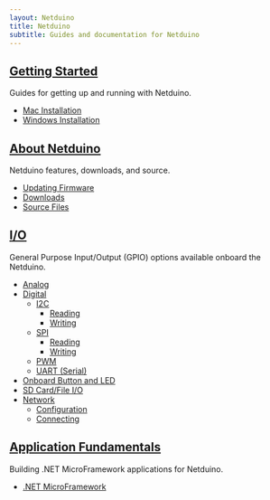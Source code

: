 ```yaml
---
layout: Netduino
title: Netduino
subtitle: Guides and documentation for Netduino
---
```


## [Getting Started](/Netduino/Getting_Started)

Guides for getting up and running with Netduino.

* [Mac Installation](/Netduino/Getting_Started/Installation/Mac)
* [Windows Installation](/Netduino/Getting_Started/Installation/Windows)

## [About Netduino](/Netduino/About)

Netduino features, downloads, and source.

* [Updating Firmware](/Netduino/About/Updating_Firmware)
* [Downloads](/Netduino/About/Downloads)
* [Source Files](/Netduino/About/Source)

## [I/O](/Netduino/Input_Output)

General Purpose Input/Output (GPIO) options available onboard the Netduino.

* [Analog](/Netduino/Input_Output/Analog/)
* [Digital](/Netduino/Input_Output/Digital/)
  * [I2C](/Netduino/Input_Output/Digital/I2C/)
    * [Reading](/Netduino/Input_Output/Digital/I2C/Reading)
    * [Writing](/Netduino/Input_Output/Digital/I2C/Writing)
  * [SPI](/Netduino/Input_Output/Digital/SPI/)
    * [Reading](/Netduino/Input_Output/Digital/SPI/Reading/)
    * [Writing](/Netduino/Input_Output/Digital/SPI/Writing/)
  * [PWM](/Netduino/Input_Output/Digital/PWM/)
  * [UART (Serial)](/Netduino/Input_Output/Digital/UART/)
* [Onboard Button and LED](/Netduino/Input_Output/Onboard_Button_+_LED/)
* [SD Card/File I/O](/Netduino/Input_Output/File_Storage/)
* [Network](/Netduino/Input_Output/Network/)
  * [Configuration](/Netduino/Input_Output/Network/Configuration)
  * [Connecting](/Netduino/Input_Output/Network/Connection)

## [Application Fundamentals](/Netduino/Application_Fundamentals/)

Building .NET MicroFramework applications for Netduino.

* [.NET MicroFramework](/Netduino/Application_Fundamentals/NETMF/)
